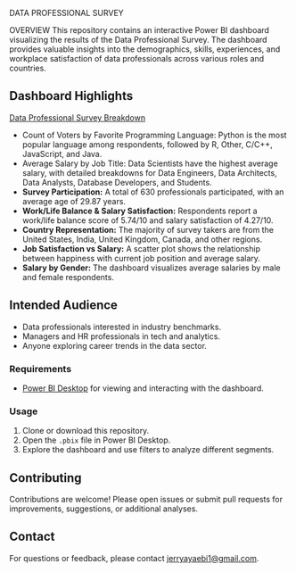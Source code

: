 DATA PROFESSIONAL SURVEY

OVERVIEW
This repository contains an interactive Power BI dashboard visualizing the results of the Data Professional Survey. The dashboard provides valuable insights into the demographics, skills, experiences, and workplace satisfaction of data professionals across various roles and countries.

## Dashboard Highlights

[Data Professional Survey Breakdown](image1.png)

- Count of Voters by Favorite Programming Language: Python is the most popular language among respondents, followed by R, Other, C/C++, JavaScript, and Java.
- Average Salary by Job Title: Data Scientists have the highest average salary, with detailed breakdowns for Data Engineers, Data Architects, Data Analysts, Database Developers, and Students.
- **Survey Participation:** A total of 630 professionals participated, with an average age of 29.87 years.
- **Work/Life Balance & Salary Satisfaction:** Respondents report a work/life balance score of 5.74/10 and salary satisfaction of 4.27/10.
- **Country Representation:** The majority of survey takers are from the United States, India, United Kingdom, Canada, and other regions.
- **Job Satisfaction vs Salary:** A scatter plot shows the relationship between happiness with current job position and average salary.
- **Salary by Gender:** The dashboard visualizes average salaries by male and female respondents.

## Intended Audience
- Data professionals interested in industry benchmarks.
- Managers and HR professionals in tech and analytics.
- Anyone exploring career trends in the data sector.

### Requirements
- [Power BI Desktop](https://powerbi.microsoft.com/desktop/) for viewing and interacting with the dashboard.

### Usage
1. Clone or download this repository.
2. Open the `.pbix` file in Power BI Desktop.
3. Explore the dashboard and use filters to analyze different segments.

## Contributing
Contributions are welcome! Please open issues or submit pull requests for improvements, suggestions, or additional analyses.

## Contact
For questions or feedback, please contact jerryayaebi1@gmail.com.
